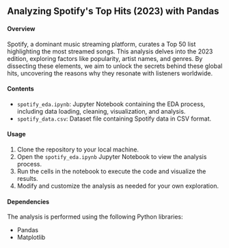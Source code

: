 ## Analyzing Spotify's Top Hits (2023) with Pandas

#### Overview
Spotify, a dominant music streaming platform, curates a Top 50 list highlighting the most streamed songs. This analysis delves into the 2023 edition, exploring factors like popularity, artist names, and genres. By dissecting these elements, we aim to unlock the secrets behind these global hits, uncovering the reasons why they resonate with listeners worldwide.

#### Contents
- `spotify_eda.ipynb`: Jupyter Notebook containing the EDA process, including data loading, cleaning, visualization, and analysis.
- `spotify_data.csv`: Dataset file containing Spotify data in CSV format.

#### Usage
1. Clone the repository to your local machine.
2. Open the `spotify_eda.ipynb` Jupyter Notebook to view the analysis process.
3. Run the cells in the notebook to execute the code and visualize the results.
4. Modify and customize the analysis as needed for your own exploration.

#### Dependencies
The analysis is performed using the following Python libraries:
- Pandas
- Matplotlib